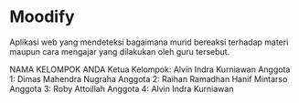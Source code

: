 # Moodify
Aplikasi web yang mendeteksi bagaimana murid bereaksi terhadap materi maupun cara mengajar yang dilakukan oleh guru tersebut. 

NAMA KELOMPOK ANDA
Ketua Kelompok: Alvin Indra Kurniawan
Anggota 1: Dimas Mahendra Nugraha
Anggota 2: Raihan Ramadhan Hanif Mintarso
Anggota 3: Roby Attoillah
Anggota 4: Alvin Indra Kurniawan
